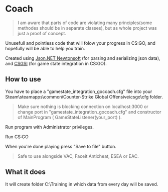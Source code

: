 # Coach

>I am aware that parts of code are violating many principles(some methodes should be in separate classes), but as whole project was just a proof of concept.

Unusefull and pointless code that will folow your progress in CS:GO, and hopefully will be able to help you train.

Created using [Json.NET Newtonsoft](https://www.newtonsoft.com/json) (for parsing and serializing json data), and [CSGSI](https://github.com/rakijah/CSGSI) (for game state integration in CS:GO).

## How to use
You have to place a "gamestate_integration_gocoach.cfg" file into your Steam\steamapps\common\Counter-Strike Global Offensive\csgo\cfg folder.

>Make sure nothing is blocking connection on localhost:3000 or change port in "gamestate_integration_gocoach.cfg" and constructor of MainProgram ( GameStateListener(your_port) ).

Run program with Administrator privileges.

Run CS:GO

When you're done playing press "Save to file" button.

>Safe to use alongside VAC, Faceit Anticheat, ESEA or EAC.

## What it does
It will create folder C:\Training in which data from every day will be saved. 




